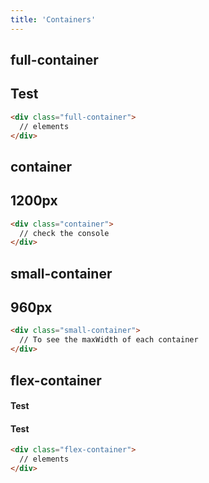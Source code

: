 ```yaml
---
title: 'Containers'
---
```


## full-container

<div class="full-container mb2 bg-custom">
    <h2>Test</h2>
</div>

```html
<div class="full-container">
  // elements
</div>
```

## container

<div class="container mb2 bg-custom">
    <h2>1200px</h2>
</div>

```html
<div class="container">
  // check the console
</div>
```

## small-container

<div class="small-container mb2 bg-custom">
    <h2>960px</h2>
</div>

```html
<div class="small-container">
  // To see the maxWidth of each container
</div>
```

## flex-container

<div class="flex-container mb2 bg-custom">
    <h4>Test</h4>
    <h4>Test</h4>
</div>

```html
<div class="flex-container">
  // elements
</div>
```
